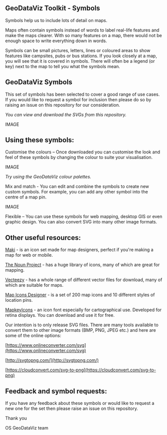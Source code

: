 ## GeoDataViz Toolkit - Symbols

Symbols help us to include lots of detail on maps.

Maps often contain symbols instead of words to label real-life features and make the maps clearer. With so many features on a map, there would not be enough space to write everything down in words.

Symbols can be small pictures, letters, lines or coloured areas to show features like campsites, pubs or bus stations. If you look closely at a map, you will see that it is covered in symbols. There will often be a legend (or key) next to the map to tell you what the symbols mean.

## GeoDataViz Symbols

This set of symbols has been selected to cover a good range of use cases. If you would like to request a symbol for inclusion then please do so by raising an issue on this repository for our consideration.

_You can view and download the SVGs from this repository._

IMAGE

## Using these symbols:

Customise the colours – Once downloaded you can customise the look and feel of these symbols by changing the colour to suite your visualisation.

IMAGE

_Try using the GeoDataViz colour palettes._

Mix and match - You can edit and combine the symbols to create new custom symbols. For example, you can add any other symbol into the centre of a map pin.

IMAGE

Flexible – You can use these symbols for web mapping, desktop GIS or even graphic design. You can also convert SVG into many other image formats.

## Other useful resources:

[Maki](https://www.mapbox.com/maki-icons/) - is an icon set made for map designers, perfect if you&#39;re making a map for web or mobile.

[The Noun Project](https://thenounproject.com/) - has a huge library of icons, many of which are great for mapping.

[Vecteezy](https://www.vecteezy.com/free-vector/map-symbols) - has a whole range of different vector files for download, many of which are suitable for maps.

[Map Icons Designer](http://www.webiconset.com/map-icons/) - is a set of 200 map icons and 10 different styles of location pins.

[MapkeyIcons](http://mapkeyicons.com/) - an icon font especially for cartographical use. Developed for retina displays. You can download and use it for free.

Our intention is to only release SVG files. There are many tools available to convert them to other image formats (BMP, PNG, JPEG etc.) and here are some of the online options:

[https://www.onlineconverter.com/svg](https://www.onlineconverter.com/svg)

[http://svgtopng.com/](http://svgtopng.com/)

[https://cloudconvert.com/svg-to-png](https://cloudconvert.com/svg-to-png)



## Feedback and symbol requests:

If you have any feedback about these symbols or would like to request a new one for the set then please raise an issue on this repository.

Thank you

OS GeoDataViz team